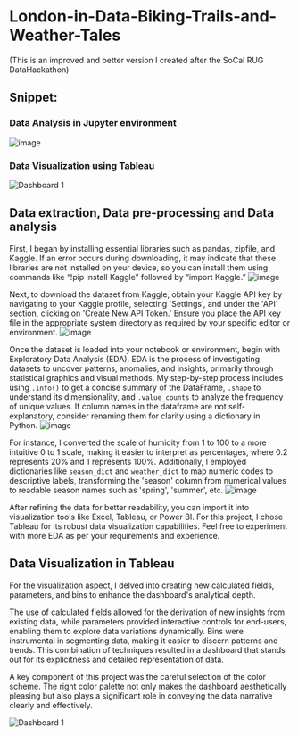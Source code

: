 # London-in-Data-Biking-Trails-and-Weather-Tales
(This is an improved and better version I created after the SoCal RUG DataHackathon)
## Snippet:
### **Data Analysis in Jupyter environment** 

![image](https://github.com/prayagpadwal/London-in-Data-Biking-Trails-and-Weather-Tales/assets/65147413/599f2d17-7b41-44bb-a070-d2697012268e)

### **Data Visualization using Tableau**

![Dashboard 1](https://github.com/prayagpadwal/London-in-Data-Biking-Trails-and-Weather-Tales/assets/65147413/e2fab66d-5cec-40c5-86b9-3afdf6a03777)

## Data extraction, Data pre-processing and Data analysis 
First, I began by installing essential libraries such as pandas, zipfile, and Kaggle. If an error occurs during downloading, it may indicate that these libraries are not installed on your device, so you can install them using commands like “!pip install Kaggle” followed by “import Kaggle.”
![image](https://github.com/prayagpadwal/London-in-Data-Biking-Trails-and-Weather-Tales/assets/65147413/f1b3ac08-4fd1-44a8-8f53-07d08e9f9410)

Next, to download the dataset from Kaggle, obtain your Kaggle API key by navigating to your Kaggle profile, selecting 'Settings', and under the 'API' section, clicking on 'Create New API Token.' Ensure you place the API key file in the appropriate system directory as required by your specific editor or environment.
![image](https://github.com/prayagpadwal/London-in-Data-Biking-Trails-and-Weather-Tales/assets/65147413/9685f291-4725-4d25-afc4-dd1dda3bc906)

Once the dataset is loaded into your notebook or environment, begin with Exploratory Data Analysis (EDA). EDA is the process of investigating datasets to uncover patterns, anomalies, and insights, primarily through statistical graphics and visual methods. My step-by-step process includes using `.info()` to get a concise summary of the DataFrame, `.shape` to understand its dimensionality, and `.value_counts` to analyze the frequency of unique values. If column names in the dataframe are not self-explanatory, consider renaming them for clarity using a dictionary in Python.
![image](https://github.com/prayagpadwal/London-in-Data-Biking-Trails-and-Weather-Tales/assets/65147413/b738646d-aab4-4dca-8d2a-797bac89941d)

For instance, I converted the scale of humidity from 1 to 100 to a more intuitive 0 to 1 scale, making it easier to interpret as percentages, where 0.2 represents 20% and 1 represents 100%. Additionally, I employed dictionaries like `season_dict` and `weather_dict` to map numeric codes to descriptive labels, transforming the 'season' column from numerical values to readable season names such as 'spring', 'summer', etc.
![image](https://github.com/prayagpadwal/London-in-Data-Biking-Trails-and-Weather-Tales/assets/65147413/c754a57b-fcc2-4c3a-90ca-f9750eb724be)

After refining the data for better readability, you can import it into visualization tools like Excel, Tableau, or Power BI. For this project, I chose Tableau for its robust data visualization capabilities. Feel free to experiment with more EDA as per your requirements and experience.

## Data Visualization in Tableau 

For the visualization aspect, I delved into creating new calculated fields, parameters, and bins to enhance the dashboard's analytical depth.

The use of calculated fields allowed for the derivation of new insights from existing data, while parameters provided interactive controls for end-users, enabling them to explore data variations dynamically. Bins were instrumental in segmenting data, making it easier to discern patterns and trends. This combination of techniques resulted in a dashboard that stands out for its explicitness and detailed representation of data.

A key component of this project was the careful selection of the color scheme. The right color palette not only makes the dashboard aesthetically pleasing but also plays a significant role in conveying the data narrative clearly and effectively. 

![Dashboard 1](https://github.com/prayagpadwal/London-in-Data-Biking-Trails-and-Weather-Tales/assets/65147413/e2fab66d-5cec-40c5-86b9-3afdf6a03777)
